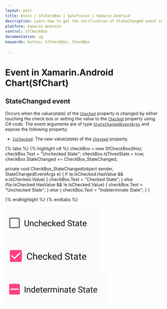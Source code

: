 ```yaml
---
layout: post
title: Event | SfCheckBox | Syncfusion | Xamarin.Android
description: Learn how to get the notification of StateChanged event in Xamarin.Android CheckBox(SfCheckBox) control 
platform: Xamarin.Android
control: SfCheckBox
documentation: ug 
keywords: button, SfCheckBox, CheckBox

---
```


# Event in Xamarin.Android Chart(SfChart)

## StateChanged event
Occurs when the value(state) of the [`Checked`](https://help.syncfusion.com/cr/cref_files/xamarin-android/Syncfusion.Buttons.Android~Syncfusion.Android.Buttons.SfCheckBox~Checked.html) property is changed by either touching the check box or setting the value to the [`Checked`](https://help.syncfusion.com/cr/cref_files/xamarin-android/Syncfusion.Buttons.Android~Syncfusion.Android.Buttons.SfCheckBox~Checked.html) property using C# code. The event arguments are of type [`StateChangedEventArgs`](https://help.syncfusion.com/cr/cref_files/xamarin-android/Syncfusion.Buttons.Android~Syncfusion.Android.Buttons.StateChangedEventArgs.html) and expose the following property:

* [`IsChecked`](https://help.syncfusion.com/cr/cref_files/xamarin-android/Syncfusion.Buttons.Android~Syncfusion.Android.Buttons.StateChangedEventArgs~IsChecked.html): The new value(state) of the [`Checked`](https://help.syncfusion.com/cr/cref_files/xamarin-android/Syncfusion.Buttons.Android~Syncfusion.Android.Buttons.SfCheckBox~Checked.html) property.

{% tabs %}
{% highlight c# %}
checkBox = new SfCheckBox(this);
checkBox.Text = "Unchecked State";
checkBox.IsThreeState = true;
checkBox.StateChanged += CheckBox_StateChanged;

private void CheckBox_StateChanged(object sender, StateChangedEventArgs e)
{
    if (e.IsChecked.HasValue && e.IsChecked.Value)
    {
        checkBox.Text = "Checked State";
    }
    else if(e.IsChecked.HasValue && !e.IsChecked.Value)
    {
        checkBox.Text = "Unchecked State";
    }
    else
    {
        checkBox.Text = "Indeterminate State";
    }
}
		
{% endhighlight %}
{% endtabs %}

![CheckBox Unchecked State](Images/Unchecked_State.png)
![CheckBox Checked State](Images/Checked_State.png)
![CheckBox Indeterminate State](Images/Indeterminate_State.png)

